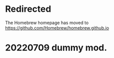 # Redirected

The Homebrew homepage has moved to https://github.com/Homebrew/homebrew.github.io

# 20220709 dummy mod.

